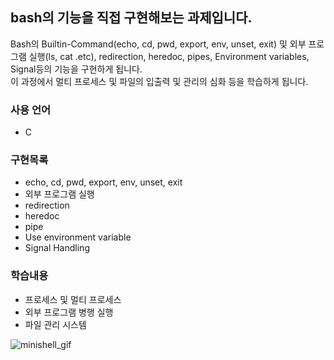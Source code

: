 ## bash의 기능을 직접 구현해보는 과제입니다.<br/>
Bash의 Builtin-Command(echo, cd, pwd, export, env, unset, exit) 및 외부 프로그램 실행(ls, cat .etc), redirection, heredoc, pipes, Environment variables, Signal등의 기능을 구현하게 됩니다.<br/>
이 과정에서 멀티 프로세스 및 파일의 입출력 및 관리의 심화 등을 학습하게 됩니다.<br/>

### 사용 언어
- C

### 구현목록
- echo, cd, pwd, export, env, unset, exit
- 외부 프로그램 실행
- redirection
- heredoc
- pipe
- Use environment variable
- Signal Handling

### 학습내용
- 프로세스 및 멀티 프로세스
- 외부 프로그램 병행 실행
- 파일 관리 시스템

![minishell_gif](https://user-images.githubusercontent.com/57436863/170262870-73a6f7e6-2cd6-49db-96d5-3743b414a234.gif)
